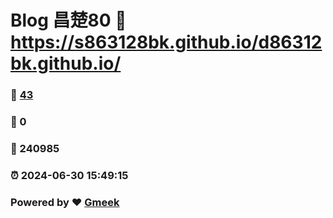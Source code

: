 # Blog 昌楚80 :link: https://s863128bk.github.io/d86312bk.github.io/ 
### :page_facing_up: [43](https://s863128bk.github.io/d86312bk.github.io//tag.html) 
### :speech_balloon: 0 
### :hibiscus: 240985 
### :alarm_clock: 2024-06-30 15:49:15 
### Powered by :heart: [Gmeek](https://github.com/Meekdai/Gmeek)
